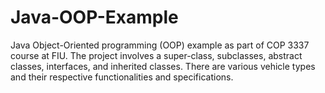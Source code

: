 # Java-OOP-Example
Java Object-Oriented programming (OOP) example as part of COP 3337 course at FIU. The project involves a super-class, subclasses, abstract classes, interfaces, and inherited classes. There are various vehicle types and their respective functionalities and specifications. 
